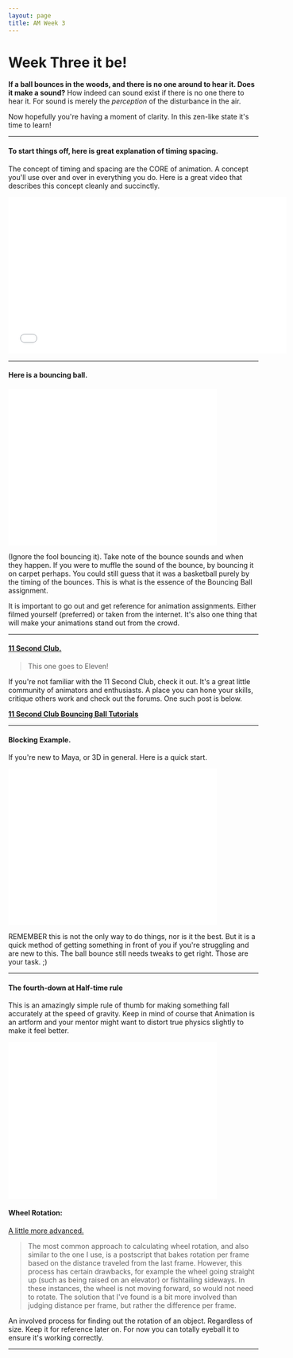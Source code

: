 ```yaml
---
layout: page
title: AM Week 3
---
```


# Week Three it be!

__If a ball bounces in the woods, and there is no one around to hear it. Does it make a sound?__
How indeed can sound exist if there is no one there to hear it. For sound is merely the _perception_ of the disturbance in the air.

Now hopefully you're having a moment of clarity. In this zen-like state it's time to learn!

----

#### To start things off, here is great explanation of timing spacing.

The concept of timing and spacing are the CORE of animation. A concept you'll use over and over in everything you do. Here is a great video that describes this concept cleanly and succinctly.

<div class="js-video [vimeo, widescreen]"><iframe width="560" height="315" src="//www.youtube-nocookie.com/embed/KRVhtMxQWRs?rel=0" frameborder="0" allowfullscreen></iframe></div>

----

#### Here is a bouncing ball.

<div class="js-video [vimeo, widescreen]"><iframe width="420" height="315" src="//www.youtube-nocookie.com/embed/Ibhgsw1W3QM?rel=0" frameborder="0" allowfullscreen></iframe></div>

(Ignore the fool bouncing it). Take note of the bounce sounds and when they happen. If you were to muffle the sound of the bounce, by bouncing it on carpet perhaps. You could still guess that it was a basketball purely by the timing of the bounces. This is what is the essence of the Bouncing Ball assignment.

It is important to go out and get reference for animation assignments. Either filmed yourself (preferred) or taken from the internet. It's also one thing that will make your animations stand out from the crowd.

----

#### [11 Second Club.](http://www.11secondclub.com/)

>This one goes to Eleven!

If you're not familiar with the 11 Second Club, check it out. It's a great little community of animators and enthusiasts. A place you can hone your skills, critique others work and check out the forums. One such post is below.

[__11 Second Club Bouncing Ball Tutorials__](http://blog.11secondclub.com/p/bouncing-ball-tutorials-and-reference.html
)

----

#### Blocking Example.
If you're new to Maya, or 3D in general. Here is a quick start.

<div class="js-video [vimeo, widescreen]"><iframe width="420" height="315" src="//www.youtube-nocookie.com/embed/_MKqS4kscnY?rel=0" frameborder="0" allowfullscreen></iframe></div>

REMEMBER this is not the only way to do things, nor is it the best. But it is a quick method of getting something in front of you if you're struggling and are new to this. The ball bounce still needs tweaks to get right. Those are your task. ;)

----

#### The fourth-down at Half-time rule

This is an amazingly simple rule of thumb for making something fall accurately at the speed of gravity. Keep in mind of course that Animation is an artform and your mentor might want to distort true physics slightly to make it feel better.

<div class="js-video [vimeo, widescreen]"><iframe width="420" height="315" src="//www.youtube-nocookie.com/embed/ikQo5k7YtuU?rel=0" frameborder="0" allowfullscreen></iframe></div>

#### Wheel Rotation:

[A little more advanced.](http://www.3dfiggins.com/writeups/wheelRotation/)

>The most common approach to calculating wheel rotation, and also similar to the one I use, is a postscript that bakes rotation per frame based on the distance traveled from the last frame. However, this process has certain drawbacks, for example the wheel going straight up (such as being raised on an elevator) or fishtailing sideways. In these instances, the wheel is not moving forward, so would not need to rotate. The solution that I've found is a bit more involved than judging distance per frame, but rather the difference per frame.

An involved process for finding out the rotation of an object. Regardless of size. Keep it for reference later on. For now you can totally eyeball it to ensure it's working correctly.

----

